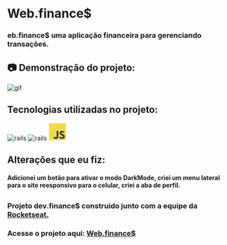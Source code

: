 # Web.finance$
### eb.finance$ uma aplicação financeira para gerenciando transações.

## :camera: Demonstração do projeto: 
<img alt="gif" src="https://github.com/Hebert324/Web.finances/blob/main/gif/web.finance.gif">

## Tecnologias utilizadas no projeto:
<img src="https://i.pinimg.com/originals/c5/73/ff/c573ff5552d6da9a1d28ec4e27cd1445.png" alt="rails" width="40" height="40" style="max-width:100%;"></img>
<img src="https://i.pinimg.com/originals/b8/48/d5/b848d5d9bb221592064de0f356f61676.png" alt="rails" width="40" height="40" style="max-width:100%;"></img>
<img src="https://raw.githubusercontent.com/devicons/devicon/master/icons/javascript/javascript-original.svg" alt="rails" width="40" height="40" style="max-width:100%;"></img>

## Alterações que eu fiz:

#### Adicionei um botão para ativar o modo DarkMode, criei um menu lateral para o site reesponsivo para o celular, criei a aba de perfil.

##

### Projeto dev.finance$ construido junto com a equipe da <a href="https://rocketseat.com.br">Rocketseat.</a>

### Acesse o projeto aqui: <a href="https://hebert324.github.io/Web.finances/">Web.finance$</a>
